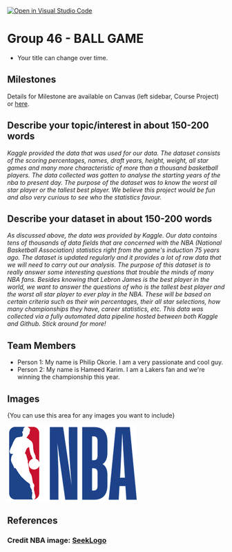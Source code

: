 [![Open in Visual Studio Code](https://classroom.github.com/assets/open-in-vscode-f059dc9a6f8d3a56e377f745f24479a46679e63a5d9fe6f495e02850cd0d8118.svg)](https://classroom.github.com/online_ide?assignment_repo_id=5892054&assignment_repo_type=AssignmentRepo)
# Group 46 - BALL GAME

- Your title can change over time.

## Milestones

Details for Milestone are available on Canvas (left sidebar, Course Project) or [here](https://firas.moosvi.com/courses/data301/project/milestone01.html).

## Describe your topic/interest in about 150-200 words

*Kaggle provided the data that was used for our data. The dataset consists of the scoring percentages, names, draft years, height, weight, all star games and many more characteristic of more than a thousand basketball players. The data collected was gotten to analyse the starting years of the nba to present day. The purpose of the dataset was to know the worst all star player or the tallest best player. We believe this project would be fun and also very curious to see who the statistics favour.*


## Describe your dataset in about 150-200 words

*As discussed above, the data was provided by Kaggle. Our data contains tens of thousands of data fields that are concerned with the NBA (National Basketball Association) statistics right from the game's induction 75 years ago. The dataset is updated regularly and it provides a lot of raw data that we will need to carry out our analysis. The purpose of this dataset is to really answer some interesting questions that trouble the minds of many NBA fans. Besides knowing that Lebron James is the best player in the world, we want to answer the questions of who is the tallest best player and the worst all star player to ever play in the NBA. These will be based on certain criteria such as their win percentages, their all star selections, how many championships they have, career statistics, etc. This data was collected via a fully automated data pipeline hosted between both Kaggle and Github. Stick around for more!*

## Team Members

- Person 1: My name is Philip Okorie. I am a very passionate and cool guy.
- Person 2: My name is Hameed Karim. I am a Lakers fan and we're winning the championship this year.


## Images

{You can use this area for any images you want to include}

<img src ="images/NBAlogo2.png" width="300px">


## References

### Credit NBA image: [SeekLogo](https://seeklogo.com/free-vector-logos/nba)



